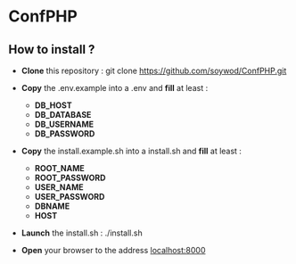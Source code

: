 # ConfPHP

## How to install ?

* __Clone__ this repository :
    git clone https://github.com/soywod/ConfPHP.git
    
* __Copy__ the .env.example into a .env and __fill__ at least :
    * __DB_HOST__
    * __DB_DATABASE__
    * __DB_USERNAME__
    * __DB_PASSWORD__
    
* __Copy__ the install.example.sh into a install.sh and __fill__ at least :
    * __ROOT_NAME__
    * __ROOT_PASSWORD__
    * __USER_NAME__
    * __USER_PASSWORD__
    * __DBNAME__
    * __HOST__
    
* __Launch__ the install.sh :
    ./install.sh
    
* __Open__ your browser to the address [localhost:8000](http://localhost:8000)